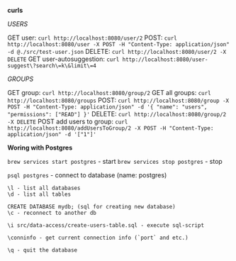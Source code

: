 **curls**

_USERS_

GET user: `curl http://localhost:8080/user/2`
POST: `curl http://localhost:8080/user -X POST -H "Content-Type: application/json" -d @./src/test-user.json`
DELETE: `curl http://localhost:8080/user/2 -X DELETE`
GET user-autosuggestion: `curl http://localhost:8080/user-suggest\?search\=k\&limit\=4`

_GROUPS_

GET group: `curl http://localhost:8080/group/2`
GET all groups: `curl http://localhost:8080/groups` 
POST: `curl http://localhost:8080/group -X POST -H "Content-Type: application/json" -d '{ "name": "users", "permissions": ["READ"] }'`
DELETE: `curl http://localhost:8080/group/2 -X DELETE`
POST add users to group: `curl http://localhost:8080/addUsersToGroup/2 -X POST -H "Content-Type: application/json" -d '["1"]'`


**Woring with Postgres**

`brew services start postgres` - start
`brew services stop postgres` - stop

`psql postgres` - connect to database (name: postgres)
```
\l - list all databases
\d - list all tables

CREATE DATABASE mydb; (sql for creating new database)
\c - reconnect to another db

\i src/data-access/create-users-table.sql - execute sql-script

\conninfo - get current connection info (`port` and etc.)

\q - quit the database
```
